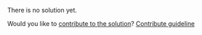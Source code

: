
There is no solution yet.

Would you like to [contribute to the solution](https://github.com/BFEdev/BFE.dev-solutions/blob/main/question/what-happens-after-entering-a-url-in-browser-address-bar_en.md)? [Contribute guideline](https://github.com/BFEdev/BFE.dev-solutions#how-to-contribute)
